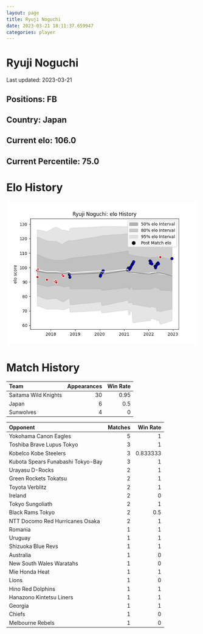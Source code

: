 ```yaml
---  
layout: page  
title: Ryuji Noguchi  
date: 2023-03-21 18:11:37.659947  
categories: player  
---
```

# Ryuji Noguchi


Last updated: 2023-03-21
## Positions: FB

## Country: Japan

## Current elo: 106.0

## Current Percentile: 75.0

# Elo History


![elo history](history_RyujiNoguchi.png)
# Match History


| Team                 |   Appearances |   Win Rate |
|:---------------------|--------------:|-----------:|
| Saitama Wild Knights |            30 |       0.95 |
| Japan                |             6 |       0.5  |
| Sunwolves            |             4 |       0    |

| Opponent                          |   Matches |   Win Rate |
|:----------------------------------|----------:|-----------:|
| Yokohama Canon Eagles             |         5 |   1        |
| Toshiba Brave Lupus Tokyo         |         3 |   1        |
| Kobelco Kobe Steelers             |         3 |   0.833333 |
| Kubota Spears Funabashi Tokyo-Bay |         3 |   1        |
| Urayasu D-Rocks                   |         2 |   1        |
| Green Rockets Tokatsu             |         2 |   1        |
| Toyota Verblitz                   |         2 |   1        |
| Ireland                           |         2 |   0        |
| Tokyo Sungoliath                  |         2 |   1        |
| Black Rams Tokyo                  |         2 |   0.5      |
| NTT Docomo Red Hurricanes Osaka   |         2 |   1        |
| Romania                           |         1 |   1        |
| Uruguay                           |         1 |   1        |
| Shizuoka Blue Revs                |         1 |   1        |
| Australia                         |         1 |   0        |
| New South Wales Waratahs          |         1 |   0        |
| Mie Honda Heat                    |         1 |   1        |
| Lions                             |         1 |   0        |
| Hino Red Dolphins                 |         1 |   1        |
| Hanazono Kintetsu Liners          |         1 |   1        |
| Georgia                           |         1 |   1        |
| Chiefs                            |         1 |   0        |
| Melbourne Rebels                  |         1 |   0        |